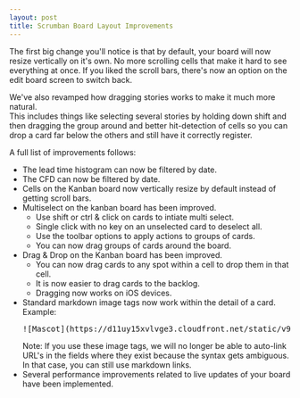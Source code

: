 ```yaml
---
layout: post
title: Scrumban Board Layout Improvements
---
```


The first big change you'll notice is that by default, your board will now resize 
vertically on it's own.  No more scrolling cells that make it hard 
to see everything at once.  If you liked the scroll bars, there's
now an option on the edit board screen to switch back.

We've also revamped how dragging stories works to make it much more natural.  
This includes things like selecting several stories by holding down shift and 
then dragging the group around and better hit-detection of cells so you can
drop a card far below the others and still have it correctly register.

A full list of improvements follows:

<ul>
    <li>The lead time histogram can now be filtered by date.</li>
    <li>The CFD can now be filtered by date.</li>
    <li>
        Cells on the Kanban board now vertically resize by default instead of getting scroll bars.
    </li>
    <li>
        Multiselect on the kanban board has been improved.
        <ul>
            <li>Use shift or ctrl &amp; click on cards to intiate multi select.</li>
            <li>Single click with no key on an unselected card to deselect all.</li>
            <li>Use the toolbar options to apply actions to groups of cards.</li>
            <li>You can now drag groups of cards around the board.</li>
        </ul>
    </li>
    <li>Drag &amp; Drop on the Kanban board has been improved.
        <ul>
            <li>You can now drag cards to any spot within a cell to drop them in that cell.</li>
            <li>It is now easier to drag cards to the backlog.</li>
            <li>Dragging now works on iOS devices.</li>
        </ul>
    </li>
    <li>Standard markdown image tags now work within the detail of a card.  Example:<br>
        <pre>![Mascot](https://d11uy15xvlvge3.cloudfront.net/static/v95/scrumdo/images/org-picker-images/artwork.jpg)</pre>
        Note: If you use these image tags, we will no longer be able to
              auto-link URL's in the fields where they exist because the syntax
              gets ambiguous.  In that case, you can still use markdown links.
    </li>
    <li>Several performance improvements related to live updates of your board have been implemented.</li>
</ul>